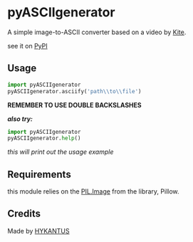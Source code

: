 # pyASCIIgenerator
A simple image-to-ASCII converter based on a video by [Kite](https://www.youtube.com/watch?v=v_raWlX7tZY).

see it on [PyPI](https://pypi.org/project/pyASCIIgenerator/)

## Usage
```python
import pyASCIIgenerator
pyASCIIgenerator.asciify('path\\to\\file')
```

**REMEMBER TO USE DOUBLE BACKSLASHES**

**_also try:_**
```python
import pyASCIIgenerator
pyASCIIgenerator.help()
```
_this will print out the usage example_


## Requirements
this module relies on the [PIL.Image](https://pillow.readthedocs.io/en/stable/reference/Image.html) from the library, Pillow.
## Credits
Made by [HYKANTUS](http://www.hykantus.tk)
